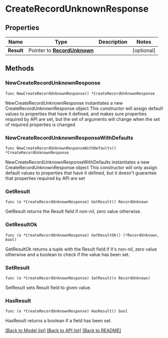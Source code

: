 # CreateRecordUnknownResponse

## Properties

Name | Type | Description | Notes
------------ | ------------- | ------------- | -------------
**Result** | Pointer to [**RecordUnknown**](RecordUnknown.md) |  | [optional] 

## Methods

### NewCreateRecordUnknownResponse

`func NewCreateRecordUnknownResponse() *CreateRecordUnknownResponse`

NewCreateRecordUnknownResponse instantiates a new CreateRecordUnknownResponse object
This constructor will assign default values to properties that have it defined,
and makes sure properties required by API are set, but the set of arguments
will change when the set of required properties is changed

### NewCreateRecordUnknownResponseWithDefaults

`func NewCreateRecordUnknownResponseWithDefaults() *CreateRecordUnknownResponse`

NewCreateRecordUnknownResponseWithDefaults instantiates a new CreateRecordUnknownResponse object
This constructor will only assign default values to properties that have it defined,
but it doesn't guarantee that properties required by API are set

### GetResult

`func (o *CreateRecordUnknownResponse) GetResult() RecordUnknown`

GetResult returns the Result field if non-nil, zero value otherwise.

### GetResultOk

`func (o *CreateRecordUnknownResponse) GetResultOk() (*RecordUnknown, bool)`

GetResultOk returns a tuple with the Result field if it's non-nil, zero value otherwise
and a boolean to check if the value has been set.

### SetResult

`func (o *CreateRecordUnknownResponse) SetResult(v RecordUnknown)`

SetResult sets Result field to given value.

### HasResult

`func (o *CreateRecordUnknownResponse) HasResult() bool`

HasResult returns a boolean if a field has been set.


[[Back to Model list]](../README.md#documentation-for-models) [[Back to API list]](../README.md#documentation-for-api-endpoints) [[Back to README]](../README.md)


